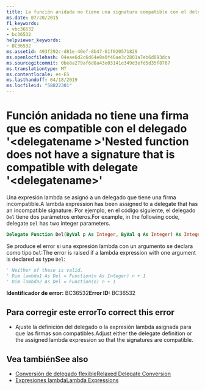 ```yaml
---
title: La función anidada no tiene una signatura compatible con el delegado '<delegatename>'
ms.date: 07/20/2015
f1_keywords:
- vbc36532
- bc36532
helpviewer_keywords:
- BC36532
ms.assetid: 493f292c-d81e-40ef-8b47-61f020571829
ms.openlocfilehash: 04eae6d2c6d64e8a0f46ae3c2801a7eb6d893dca
ms.sourcegitcommit: 0be8a279af6d8a43e03141e349d3efd5d35f8767
ms.translationtype: MT
ms.contentlocale: es-ES
ms.lasthandoff: 04/18/2019
ms.locfileid: "58822301"
---
```

# <a name="nested-function-does-not-have-a-signature-that-is-compatible-with-delegate-delegatename"></a><span data-ttu-id="ff8a1-102">Función anidada no tiene una firma que es compatible con el delegado '\<delegatename >'</span><span class="sxs-lookup"><span data-stu-id="ff8a1-102">Nested function does not have a signature that is compatible with delegate '\<delegatename>'</span></span>
<span data-ttu-id="ff8a1-103">Una expresión lambda se asignó a un delegado que tiene una firma incompatible.</span><span class="sxs-lookup"><span data-stu-id="ff8a1-103">A lambda expression has been assigned to a delegate that has an incompatible signature.</span></span> <span data-ttu-id="ff8a1-104">Por ejemplo, en el código siguiente, el delegado `Del` tiene dos parámetros enteros.</span><span class="sxs-lookup"><span data-stu-id="ff8a1-104">For example, in the following code, delegate `Del` has two integer parameters.</span></span>  
  
```vb  
Delegate Function Del(ByVal p As Integer, ByVal q As Integer) As Integer  
```  
  
 <span data-ttu-id="ff8a1-105">Se produce el error si una expresión lambda con un argumento se declara como tipo `Del`:</span><span class="sxs-lookup"><span data-stu-id="ff8a1-105">The error is raised if a lambda expression with one argument is declared as type `Del`:</span></span>  
  
```vb  
' Neither of these is valid.   
' Dim lambda1 As Del = Function(n As Integer) n + 1  
' Dim lambda2 As Del = Function(n) n + 1  
```  
  
 <span data-ttu-id="ff8a1-106">**Identificador de error:** BC36532</span><span class="sxs-lookup"><span data-stu-id="ff8a1-106">**Error ID:** BC36532</span></span>  
  
## <a name="to-correct-this-error"></a><span data-ttu-id="ff8a1-107">Para corregir este error</span><span class="sxs-lookup"><span data-stu-id="ff8a1-107">To correct this error</span></span>  
  
-   <span data-ttu-id="ff8a1-108">Ajuste la definición del delegado o la expresión lambda asignada para que las firmas son compatibles.</span><span class="sxs-lookup"><span data-stu-id="ff8a1-108">Adjust either the delegate definition or the assigned lambda expression so that the signatures are compatible.</span></span>  
  
## <a name="see-also"></a><span data-ttu-id="ff8a1-109">Vea también</span><span class="sxs-lookup"><span data-stu-id="ff8a1-109">See also</span></span>

- [<span data-ttu-id="ff8a1-110">Conversión de delegado flexible</span><span class="sxs-lookup"><span data-stu-id="ff8a1-110">Relaxed Delegate Conversion</span></span>](../../../visual-basic/programming-guide/language-features/delegates/relaxed-delegate-conversion.md)
- [<span data-ttu-id="ff8a1-111">Expresiones lambda</span><span class="sxs-lookup"><span data-stu-id="ff8a1-111">Lambda Expressions</span></span>](../../../visual-basic/programming-guide/language-features/procedures/lambda-expressions.md)
